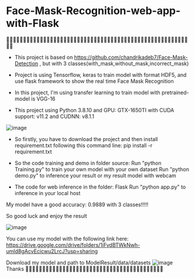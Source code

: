 # Face-Mask-Recognition-web-app-with-Flask
🚀🚀🚀🚀🚀🚀🚀🚀🚀🚀🚀🚀🚀🚀🚀🚀🚀🚀🚀🚀🚀🚀🚀🚀🚀🚀🚀🚀🚀🚀🚀🚀🚀🚀🚀🚀🚀🚀🚀🚀🚀🚀🚀🚀🚀🚀🚀🚀🚀🚀🚀🚀🚀🚀🚀🚀

 
+ This project is based on https://github.com/chandrikadeb7/Face-Mask-Detection , but with 3 classes(with_mask,without_mask,incorrect_mask)


+ Project is using Tensorflow, keras to train model with format HDF5, and use flask framework to show the real time Face Mask Recognition 
+ In this project, I'm using transfer learning to train model with pretrained-model is VGG-16 
+ This project using Python 3.8.10 and GPU: GTX-1650TI with CUDA support: v11.2 and CUDNN: v8.1.1

![image](https://user-images.githubusercontent.com/74602408/141684105-ead6da98-6888-4fcf-849b-006f3cc334fa.png)

+ So firstly, you have to download the project and then install requirement.txt 
 following this command line: pip install -r requirement.txt
 
+ So the code training and demo in folder source: 
Run "python Training.py" to train your own model with your own dataset
Run "python demo.py" to inference your result or my result model with webcam 

+ The code for web inference in the folder: Flask
Run "python app.py" to inference in your local host

My model have a good accuracy: 0.9889 with 3 classes!!!!!

So good luck and enjoy the result 

![image](https://user-images.githubusercontent.com/74602408/141684297-275b4fa3-33b4-4d7e-a2d5-af3e0ae3ea5e.png)

You can use my model with the following link here: https://drive.google.com/drive/folders/1iFvdBTWkNwh-umId8gAcvEcicwu2LrcJ?usp=sharing

Download my model and path to ModelResult/data/datasets 
![image](https://user-images.githubusercontent.com/74602408/141685685-a2dcb758-d022-4d3b-bbad-e5563329e0af.png)
Thanks  🚀🚀🚀🚀🚀🚀🚀🚀🚀🚀🚀🚀🚀🚀🚀🚀🚀🚀🚀🚀🚀🚀🚀🚀🚀🚀🚀🚀🚀🚀🚀🚀🚀🚀🚀🚀🚀🚀🚀🚀🚀

